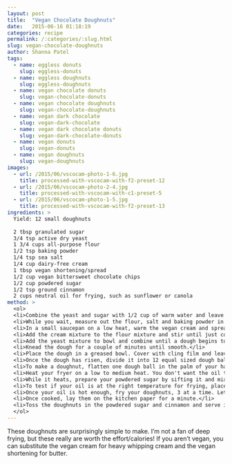 ```yaml
---
layout: post
title:  "Vegan Chocolate Doughnuts"
date:   2015-06-16 01:18:19
categories: recipe
permalink: /:categories/:slug.html
slug: vegan-chocolate-doughnuts
author: Shanna Patel
tags: 
  - name: eggless donuts
    slug: eggless-donuts
  - name: eggless doughnuts
    slug: eggless-doughnuts
  - name: vegan chocolate donuts
    slug: vegan-chocolate-donuts
  - name: vegan chocolate doughnuts
    slug: vegan-chocolate-doughnuts
  - name: vegan dark chocolate
    slug: vegan-dark-chocolate
  - name: vegan dark chocolate donuts
    slug: vegan-dark-chocolate-donuts
  - name: vegan donuts
    slug: vegan-donuts
  - name: vegan doughnuts
    slug: vegan-doughnuts
images: 
  - url: /2015/06/vscocam-photo-1-6.jpg
    title: processed-with-vscocam-with-f2-preset-12
  - url: /2015/06/vscocam-photo-2-4.jpg
    title: processed-with-vscocam-with-c1-preset-5
  - url: /2015/06/vscocam-photo-1-5.jpg
    title: processed-with-vscocam-with-f2-preset-13
ingredients: >
  Yield: 12 small doughnuts
  
  2 tbsp granulated sugar
  3/4 tsp active dry yeast
  1 3/4 cups all-purpose flour
  1/2 tsp baking powder
  1/4 tsp sea salt
  1/4 cup dairy-free cream
  1 tbsp vegan shortening/spread 
  1/2 cup vegan bittersweet chocolate chips
  1/2 cup powdered sugar
  1/2 tsp ground cinnamon 
  2 cups neutral oil for frying, such as sunflower or canola
method: >
  <ol>
  <li>Combine the yeast and sugar with 1/2 cup of warm water and leave to one side for 10 minutes, until the yeast has begun to foam.</li>
  <li>While you wait, measure out the flour, salt and baking powder in a mixing bowl and stir to combine.</li>
  <li>In a small saucepan on a low heat, warm the vegan cream and spread until the spread has just melted, then remove from the heat.</li>
  <li>Add the cream mixture to the flour mixture and stir until just combined.</li>
  <li>Add the yeast mixture to bowl and combine until a dough begins to form.</li>
  <li>Knead the dough for a couple of minutes until smooth.</li>
  <li>Place the dough in a greased bowl. Cover with cling film and leave in a warm place to rise for 45 minutes.</li>
  <li>Once the dough has risen, divide it into 12 equal sized dough balls.</li>
  <li>To make a doughnut, flatten one dough ball in the palm of your hand, add approximately 8 chocolate chips to the centre of the ball, then pinch the edges together to seal. Continue for the remaining 11.</li>
  <li>Heat your fryer on a low to medium heat. You don't want the oil to smoke, so keep an eye on it.</li>
  <li>While it heats, prepare your powdered sugar by sifting it and mixing in the cinnamon powder. Prepare a plate covered with absorbent kitchen paper for the fried doughnuts.</li>
  <li>To test if your oil is at the right temperature for frying, place a tiny piece of dough in the oil if it bubbles and stays at the surface, it's ready.</li>
  <li>Once your oil is hot enough, fry your doughnuts, 3 at a time. Let them cook for at least 2-3 minutes on each side until golden brown. The outside colour of the doughnut can be deceiving - if they don't cook long enough, you'll be left with raw dough inside.</li>
  <li>Once cooked, lay them on the kitchen paper for a minute.</li>
  <li>Toss the doughnuts in the powdered sugar and cinnamon and serve immediately</li>
  </ol>
---
```

<p>These doughnuts are surprisingly simple to make. I’m not a fan of deep frying, but these really are worth the effort/calories! If you aren’t vegan, you can substitute the vegan cream for heavy whipping cream and the vegan shortening for butter.</p>

